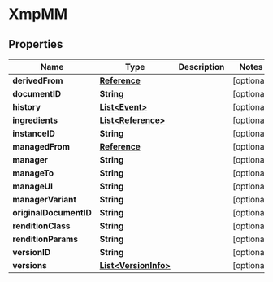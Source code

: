 
# XmpMM

## Properties
Name | Type | Description | Notes
------------ | ------------- | ------------- | -------------
**derivedFrom** | [**Reference**](Reference.md) |  |  [optional]
**documentID** | **String** |  |  [optional]
**history** | [**List&lt;Event&gt;**](Event.md) |  |  [optional]
**ingredients** | [**List&lt;Reference&gt;**](Reference.md) |  |  [optional]
**instanceID** | **String** |  |  [optional]
**managedFrom** | [**Reference**](Reference.md) |  |  [optional]
**manager** | **String** |  |  [optional]
**manageTo** | **String** |  |  [optional]
**manageUI** | **String** |  |  [optional]
**managerVariant** | **String** |  |  [optional]
**originalDocumentID** | **String** |  |  [optional]
**renditionClass** | **String** |  |  [optional]
**renditionParams** | **String** |  |  [optional]
**versionID** | **String** |  |  [optional]
**versions** | [**List&lt;VersionInfo&gt;**](VersionInfo.md) |  |  [optional]



